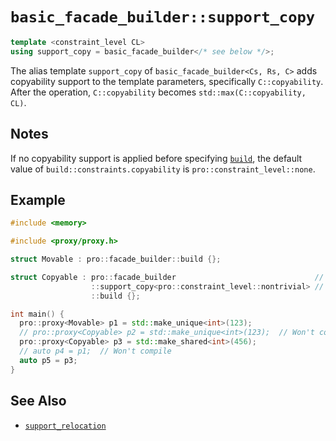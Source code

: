 # `basic_facade_builder::support_copy`

```cpp
template <constraint_level CL>
using support_copy = basic_facade_builder</* see below */>;
```

The alias template `support_copy` of `basic_facade_builder<Cs, Rs, C>` adds copyability support to the template parameters, specifically `C::copyability`. After the operation, `C::copyability` becomes `std::max(C::copyability, CL)`.

## Notes

If no copyability support is applied before specifying [`build`](build.md), the default value of `build::constraints.copyability` is `pro::constraint_level::none`.

## Example

```cpp
#include <memory>

#include <proxy/proxy.h>

struct Movable : pro::facade_builder::build {};

struct Copyable : pro::facade_builder                               //
                  ::support_copy<pro::constraint_level::nontrivial> //
                  ::build {};

int main() {
  pro::proxy<Movable> p1 = std::make_unique<int>(123);
  // pro::proxy<Copyable> p2 = std::make_unique<int>(123);  // Won't compile
  pro::proxy<Copyable> p3 = std::make_shared<int>(456);
  // auto p4 = p1;  // Won't compile
  auto p5 = p3;
}
```

## See Also

- [`support_relocation`](support_relocation.md)
